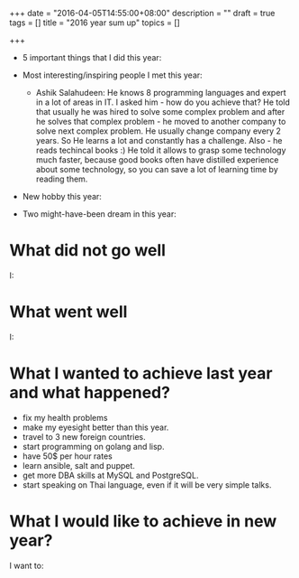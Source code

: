 +++
date = "2016-04-05T14:55:00+08:00"
description = ""
draft = true
tags = []
title = "2016 year sum up"
topics = []

+++

* 5 important things that I did this year: 

<!--more-->

* Most interesting/inspiring people I met this year:
    * Ashik Salahudeen: He knows 8 programming languages and expert in a lot of areas in IT. I asked him - how do you achieve that? He told that usually he was hired to solve some complex problem and after he solves that complex problem - he moved to another company to solve next complex problem. He usually change company every 2 years. So He learns a lot and constantly has a challenge. Also - he reads techincal books :) He told it allows to grasp some technology much faster, because good books often have distilled experience about some technology, so you can save a lot of learning time by reading them.

* New hobby this year:

* Two might-have-been dream in this year:

# What did not go well

I:

# What went well

I:

# What I wanted to achieve last year and what happened?

* fix my health problems 
* make my eyesight better than this year.
* travel to 3 new foreign countries.
* start programming on golang and lisp.
* have 50$ per hour rates
* learn ansible, salt and puppet.
* get more DBA skills at MySQL and PostgreSQL.
* start speaking on Thai language, even if it will be very simple talks.


# What I would like to achieve in new year?

I want to:

